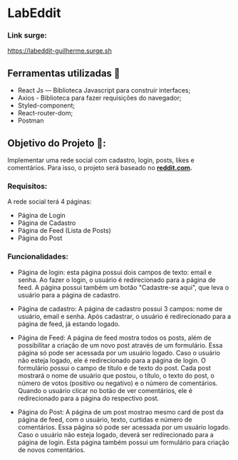 # LabEddit

### Link surge: 

https://labeddit-guilherme.surge.sh

## Ferramentas utilizadas 🔧

- React Js — Biblioteca Javascript para construir interfaces;
- Axios - Biblioteca para fazer requisições do navegador;
- Styled-component;
- React-router-dom;
- Postman

## Objetivo do Projeto 📌:

Implementar uma rede social com cadastro, login, posts, likes e comentários. Para isso, o projeto será baseado no **[reddit.com](https://reddit.com).**


### Requisitos: 

A rede social terá 4 páginas:

- Página de Login
- Página de Cadastro
- Página de Feed (Lista de Posts)
- Página do Post

### Funcionalidades:

- Página de login: esta página possui dois campos de texto: email e senha. Ao fazer o login, o usuário é redirecionado para a página de feed. A página possui também um botão "Cadastre-se aqui", que leva o usuário para a página de cadastro.

- Página de cadastro: A página de cadastro possui 3 campos: nome de usuário, email e senha. Após cadastrar, o usuário é redirecionado para a página de feed, já estando logado.

- Página de Feed: A página de feed mostra todos os posts, além de possibilitar a criação de um novo post através de um formulário. 
Essa página só pode ser acessada por um usuário logado. Caso o usuário não esteja logado, ele é redirecionado para a página de login. O formulário possui o campo de título e de texto do post. Cada post mostrará o nome de usuário que postou, o título, o texto do post, o número de votos (positivo ou negativo) e o número de comentários. Quando o usuário clicar no botão de ver comentários, ele é redirecionado para a página do respectivo post. 

- Página do Post: A página de um post mostrao mesmo card de post da página de feed, com o usuário, texto, curtidas e número de comentários. Essa página só pode ser acessada por um usuário logado. Caso o usuário não esteja logado, deverá ser redirecionado para a página de login. Esta página também possui um formulário para criação de novos comentários. 

